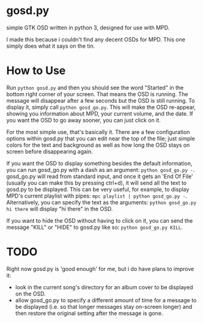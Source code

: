 gosd.py
=======

simple GTK OSD written in python 3, designed for use with MPD.

I made this because i couldn't find any decent OSDs for MPD. This one simply does what it says on the tin.

How to Use
==========

Run `python gosd.py` and then you should see the word "Started" in the bottom right corner of your screen. That means the OSD is running. The message will disappear after a few seconds but the OSD is still running. To display it, simply call `python gosd_go.py`. This will make the OSD re-appear, showing you information about MPD, your current volume, and the date. If you want the OSD to go away sooner, you can just click on it.

For the most simple use, that's basically it. There are a few configuration options within gosd.py that you can edit near the top of the file; just simple colors for the text and background as well as how long the OSD stays on screen before disappearing again.

If you want the OSD to display something besides the default information, you can run gosd_go.py with a dash as an argument: `python gosd_go.py -`. gosd_go.py will read from standard input, and once it gets an 'End Of File' (usually you can make this by pressing ctrl+d), it will send all the text to gosd.py to be displayed. This can be very useful, for example, to display MPD's current playlist with pipes: `mpc playlist | python gosd_go.py -`. Alternatively, you can specify the text as the arguments: `python gosd_go.py hi there` will display "hi there" in the OSD.

If you want to hide the OSD without having to click on it, you can send the message "KILL" or "HIDE" to gosd.py like so: `python gosd_go.py KILL`.

TODO
====

Right now gosd.py is 'good enough' for me, but i do have plans to improve it:

* look in the current song's directory for an album cover to be displayed on the OSD.
* allow gosd_go.py to specify a different amount of time for a message to be displayed (i.e. so that longer messages stay on-screen longer) and then restore the original setting after the message is gone.
